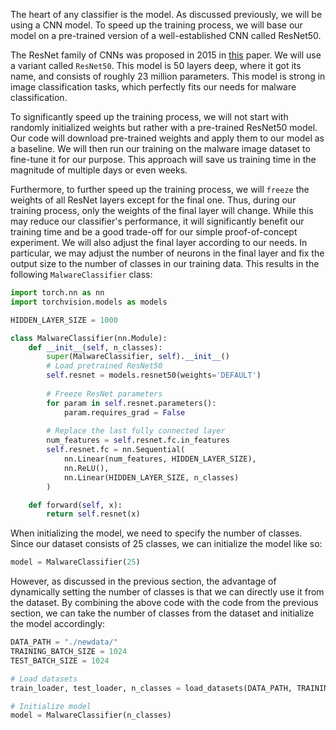 The heart of any classifier is the model. As discussed previously, we will be using a CNN model. To speed up the training process, we will base our model on a pre-trained version of a well-established CNN called ResNet50.

The ResNet family of CNNs was proposed in 2015 in [this](https://arxiv.org/pdf/1512.03385) paper. We will use a variant called `ResNet50`. This model is 50 layers deep, where it got its name, and consists of roughly 23 million parameters. This model is strong in image classification tasks, which perfectly fits our needs for malware classification.

To significantly speed up the training process, we will not start with randomly initialized weights but rather with a pre-trained ResNet50 model. Our code will download pre-trained weights and apply them to our model as a baseline. We will then run our training on the malware image dataset to fine-tune it for our purpose. This approach will save us training time in the magnitude of multiple days or even weeks.

Furthermore, to further speed up the training process, we will `freeze` the weights of all ResNet layers except for the final one. Thus, during our training process, only the weights of the final layer will change. While this may reduce our classifier's performance, it will significantly benefit our training time and be a good trade-off for our simple proof-of-concept experiment. We will also adjust the final layer according to our needs. In particular, we may adjust the number of neurons in the final layer and fix the output size to the number of classes in our training data. This results in the following `MalwareClassifier` class:

```python
import torch.nn as nn
import torchvision.models as models

HIDDEN_LAYER_SIZE = 1000

class MalwareClassifier(nn.Module):
    def __init__(self, n_classes):
        super(MalwareClassifier, self).__init__()
        # Load pretrained ResNet50
        self.resnet = models.resnet50(weights='DEFAULT')
        
        # Freeze ResNet parameters
        for param in self.resnet.parameters():
            param.requires_grad = False
        
        # Replace the last fully connected layer
        num_features = self.resnet.fc.in_features
        self.resnet.fc = nn.Sequential(
            nn.Linear(num_features, HIDDEN_LAYER_SIZE),
            nn.ReLU(),
            nn.Linear(HIDDEN_LAYER_SIZE, n_classes)
        )

    def forward(self, x):
        return self.resnet(x)
```

When initializing the model, we need to specify the number of classes. Since our dataset consists of 25 classes, we can initialize the model like so:

```python
model = MalwareClassifier(25)
```

However, as discussed in the previous section, the advantage of dynamically setting the number of classes is that we can directly use it from the dataset. By combining the above code with the code from the previous section, we can take the number of classes from the dataset and initialize the model accordingly:

```python
DATA_PATH = "./newdata/"
TRAINING_BATCH_SIZE = 1024
TEST_BATCH_SIZE = 1024

# Load datasets
train_loader, test_loader, n_classes = load_datasets(DATA_PATH, TRAINING_BATCH_SIZE, TEST_BATCH_SIZE)

# Initialize model
model = MalwareClassifier(n_classes)
```